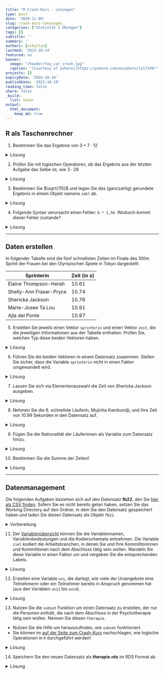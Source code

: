 ```yaml
---
title: "R Crash-Kurs - Lösungen" 
type: post
date: '2020-11-09' 
slug: crash-kurs-loesungen 
categories: ["Statistik I Übungen"] 
tags: [] 
subtitle: ''
summary: '' 
authors: [schultze] 
lastmod: '2023-10-24'
featured: no
banner:
  image: "/header/toy_car_crash.jpg"
  caption: "[Courtesy of pxhere](https://pxhere.com/en/photo/1217289)"
projects: []
expiryDate: '2024-10-10'
publishDate: '2023-10-10'
reading_time: false
share: false
_build:
  list: never
output:
  html_document:
    keep_md: true
---
```


## R als Taschenrechner



1. Bestimmen Sie das Ergebnis von $3 + 7 \cdot 12$

<details><summary>Lösung</summary>


```r
3 + 7 * 12
```

```
## [1] 87
```

</details>


2. Prüfen Sie mit logischen Operatoren, ob das Ergebnis aus der letzten Aufgabe das Selbe ist, wie $3 \cdot 29$

<details><summary>Lösung</summary>


```r
(3 + 7 * 12) == (3 * 29)
```

```
## [1] TRUE
```

</details>


3. Bestimmen Sie $\sqrt{115}$ und legen Sie das (ganzzahlig) gerundete Ergebnis in einem Objekt namens `zahl` ab.

<details><summary>Lösung</summary>


```r
zahl <- round(sqrt(115))
```

</details>


4. Folgende Syntax verursacht einen Fehler: `6 * 1,56`. Wodurch kommt dieser Fehler zustande?

<details><summary>Lösung</summary>


```r
6 * 1.56
```

```
## [1] 9.36
```

In der Syntax wird fälschlicherweise das Komma als Dezimaltrennzeichen genutzt. Wenn man das Komma durch einen Punkt ersetzt, funktioniert die Syntax problemlos:


```r
6 * 1.56
```

```
## [1] 9.36
```

</details>


***

## Daten erstellen

In folgender Tabelle sind die fünf schnellsten Zeiten im Finale des 100m Sprint der Frauen bei den Olympischen Spiele in Tokyo dargestellt:

Sprinterin | Zeit (in s)
------ | -----------
Elaine Thompson-Herah | 10.61
Shelly-Ann Fraser-Pryce | 10.74
Shericka Jackson | 10.76
Marie-Josee Ta Lou | 10.91
Ajla del Ponte | 10.97


5. Erstellen Sie jeweils einen Vektor `sprinterin` und einen Vektor `zeit`, die die jeweiligen Informationen aus der Tabelle enthalten. Prüfen Sie, welchen Typ diese beiden Vektoren haben.

<details><summary>Lösung</summary>

Erstellen der Vektoren:


```r
sprinterin <- c('Elaine Thompson-Herah', 'Shelly-Ann Fraser-Pryce', 'Shericka Jackson', 'Marie-Josee Ta Lou', 'Ajla del Ponte')
zeit <- c(10.61, 10.74, 10.76, 10.91, 10.97)
```

Prüfen der Typen:


```r
class(sprinterin)
```

```
## [1] "character"
```

```r
class(zeit)
```

```
## [1] "numeric"
```

`sprinterin` ist ein `character` weil es Text enthält; `zeit` ist numerisch.

</details>


6. Führen Sie die beiden Vektoren in einem Datensatz zusammen. Stellen Sie sicher, dass die Variable `sprinterin` nicht in einen Faktor umgewandelt wird.

<details><summary>Lösung</summary>

Per Voreinstellung wurden bis zur R-Version 4.0.0 `character` Vektoren beim Zusammenführen in `data.frame`s in den Typ `factor` umgewandelt. Sollten Sie also eine älter Version benutzen, kann es hier zu Komplikationen kommen:


```r
olymp <- data.frame(sprinterin, zeit)
str(olymp)
```

```
## 'data.frame':	5 obs. of  2 variables:
##  $ sprinterin: chr  "Elaine Thompson-Herah" "Shelly-Ann Fraser-Pryce" "Shericka Jackson" "Marie-Josee Ta Lou" ...
##  $ zeit      : num  10.6 10.7 10.8 10.9 11
```

In diesem Fall (R-Version 4.1.1) werden die Namen als `character` beibehalten. Das unterschiedliche Verhalten unterschiedlicher R-Versionen liegt daran, dass mit R-Version 4.0.0 die Voreinstellung des Arguments `stringsAsFactors` in der Funktion `data.frame()` geändert wurde. Das Argument und dessen Voreinstellung findet man mit `help(data.frame)`. Da steht im Abschnitt _Arguments_:

 | 
--- | ---------
`stringsAsFactors` | logical: should character vectors be converted to factors? The ‘factory-fresh’ default has been TRUE previously but has been changed to FALSE for R 4.0.0. |

In älteren Versionen muss dieses Argument also händisch auf `FALSE` gesetzt werden, um das gewünschte Ergebnis zu erreichen.


```r
olymp <- data.frame(sprinterin, zeit, stringsAsFactors = FALSE)
str(olymp)
```

```
## 'data.frame':	5 obs. of  2 variables:
##  $ sprinterin: chr  "Elaine Thompson-Herah" "Shelly-Ann Fraser-Pryce" "Shericka Jackson" "Marie-Josee Ta Lou" ...
##  $ zeit      : num  10.6 10.7 10.8 10.9 11
```

</details>


7. Lassen Sie sich via Elementenauswahl die Zeit von Shericka Jackson ausgeben.

<details><summary>Lösung</summary>


```r
olymp[3, 2]         # dirkete Auswahl via Position
```

```
## [1] 10.76
```

```r
olymp[3, 'zeit']    # Variablenauswahl per Name
```

```
## [1] 10.76
```

```r
olymp[olymp$sprinterin == 'Shericka Jackson', 'zeit']  # Filterauswahl
```

```
## [1] 10.76
```

</details>


8. Nehmen Sie die 6. schnellste Läuferin, Mujinha Kambundji, und ihre Zeit von  10.99 Sekunden in den Datensatz auf.

<details><summary>Lösung</summary>


```r
olymp[6, ] <- c('Muljinga Kambundji', 10.99)
olymp
```

```
##                sprinterin  zeit
## 1   Elaine Thompson-Herah 10.61
## 2 Shelly-Ann Fraser-Pryce 10.74
## 3        Shericka Jackson 10.76
## 4      Marie-Josee Ta Lou 10.91
## 5          Ajla del Ponte 10.97
## 6      Muljinga Kambundji 10.99
```

</details>


9. Fügen Sie die Nationalität der Läuferinnen als Variable zum Datensatz hinzu.

<details><summary>Lösung</summary>

Die Nationalitäten finden sich übersichtlich z.B. auf [der Wikipedia-Seite zum 100m Sprint in Tokyo](https://de.wikipedia.org/wiki/Olympische_Sommerspiele_2020/Leichtathletik_%E2%80%93_100_m_(Frauen)#Finale). 

Variante 1: Neuen Vektor erstellen und über `cbind` oder `data.frame` hinzufügen.


```r
nation <- c('Jamaika', 'Jamaika', 'Jamaika', 'Elfenbeinküste', 'Schweiz', 'Schweiz')
full <- data.frame(olymp, nation)   # via data.frame
# Alternative: via cbind
  # full <- cbind(olymp, nation)
full
```

```
##                sprinterin  zeit         nation
## 1   Elaine Thompson-Herah 10.61        Jamaika
## 2 Shelly-Ann Fraser-Pryce 10.74        Jamaika
## 3        Shericka Jackson 10.76        Jamaika
## 4      Marie-Josee Ta Lou 10.91 Elfenbeinküste
## 5          Ajla del Ponte 10.97        Schweiz
## 6      Muljinga Kambundji 10.99        Schweiz
```

Variante 2: Vektor direkt im Datensatz anlegen.


```r
olymp$nation <- c('Jamaika', 'Jamaika', 'Jamaika', 'Elfenbeinküste', 'Schweiz', 'Schweiz')
olymp
```

```
##                sprinterin  zeit         nation
## 1   Elaine Thompson-Herah 10.61        Jamaika
## 2 Shelly-Ann Fraser-Pryce 10.74        Jamaika
## 3        Shericka Jackson 10.76        Jamaika
## 4      Marie-Josee Ta Lou 10.91 Elfenbeinküste
## 5          Ajla del Ponte 10.97        Schweiz
## 6      Muljinga Kambundji 10.99        Schweiz
```


</details>


10. Bestimmen Sie die Summe der Zeiten!

<details><summary>Lösung</summary>

*Hinweis*: Die Summe des Objekts `zeit` ist hier nicht mehr angebracht, weil die 6. Sprinterin direkt dem Datensatz hinzugefügt wurde. Dadurch hat sich das Verhalten unseres Datensatzes geändert:


```r
sum(olymp$zeit)
```

```
## Error in sum(olymp$zeit): invalid 'type' (character) of argument
```

```r
str(olymp)
```

```
## 'data.frame':	6 obs. of  3 variables:
##  $ sprinterin: chr  "Elaine Thompson-Herah" "Shelly-Ann Fraser-Pryce" "Shericka Jackson" "Marie-Josee Ta Lou" ...
##  $ zeit      : chr  "10.61" "10.74" "10.76" "10.91" ...
##  $ nation    : chr  "Jamaika" "Jamaika" "Jamaika" "Elfenbeinküste" ...
```

Es entsteht ein Fehler, der besagt, dass `zeit` im Datensatz als `character` und nicht numerisch abgelegt ist. Das ist dadurch passiert, dass die Daten von Mujinga Kambundji händisch hinzufügt wurden. Es gibt zwei Möglichkeiten damit umzugehen. Die Erste ist eine ad-hoc Korrektur der Variablentypen:


```r
olymp$zeit <- as.numeric(olymp$zeit)
str(olymp)
```

```
## 'data.frame':	6 obs. of  3 variables:
##  $ sprinterin: chr  "Elaine Thompson-Herah" "Shelly-Ann Fraser-Pryce" "Shericka Jackson" "Marie-Josee Ta Lou" ...
##  $ zeit      : num  10.6 10.7 10.8 10.9 11 ...
##  $ nation    : chr  "Jamaika" "Jamaika" "Jamaika" "Elfenbeinküste" ...
```

Die Zweite ist es, das Problem bereits beim Hinzufügen von Daten zu umgehen. Dazu erstellen wir erst einmal den `olymp` Datensatz mit fünf Sprinterinnen aus den ursprünglichen Objekten erneut, um die Ausgangslage wiederherzustellen. Dann fügen wir die sechste Sprinterin eigenen, einzeiligen `data.frame` hinzu:


```r
olymp <- data.frame(sprinterin, zeit)
olymp[6, ] <- data.frame('Muljinga Kambundji', 10.99)
str(olymp)
```

```
## 'data.frame':	6 obs. of  2 variables:
##  $ sprinterin: chr  "Elaine Thompson-Herah" "Shelly-Ann Fraser-Pryce" "Shericka Jackson" "Marie-Josee Ta Lou" ...
##  $ zeit      : num  10.6 10.7 10.8 10.9 11 ...
```

In beiden Fällen kann anschließend mit `sum` gearbeitet werden:


```r
sum(olymp$zeit)
```

```
## [1] 64.98
```

</details>


***

## Datenmanagement

Die folgenden Aufgaben beziehen sich auf den Datensatz **fb22**, den Sie [<i class="fas fa-download"></i> hier als CSV finden](/daten/fb22.csv). Sofern Sie es nicht bereits getan haben, setzen Sie das Working Directory auf den Ordner, in dem Sie den Datensatz gespeichert haben und laden Sie diesen Datensatz als Objekt `fb22`.

<details><summary>Vorbereitung</summary>

Lokale Datei öffnen:


```r
setwd(...)
```

```r
fb22 <- read.table('fb22.csv', 
  header = TRUE, 
  sep = ',')
```

Online Datei öffnen:


```r
fb22 <- read.table('https://pandar.netlify.app/daten/fb22.csv', 
  header = TRUE,
  sep = ',')
```

</details>


11. Der [Variablenübersicht](/lehre/statistik-i/variablen.pdf) können Sie die Variablennamen, Variablenbedeutungen und die Kodierschemata entnehmen. Die Variable `ziel` kodiert die Arbeitsbranchen, in denen Sie und Ihre Kommilitoninnen und Kommilitonen nach dem Abschluss tätig sein wollen. Wandeln Sie diese Variable in einen Faktor um und vergeben Sie die entsprechenden Labels.

<details><summary>Lösung</summary>


```r
str(fb22$ziel)
```

```
##  int [1:159] 2 2 3 2 2 NA 1 2 2 2 ...
```

Variante 1: Umwandeln und anschließend Labels vergeben.


```r
# Umwandung von numeric in factor
fb22$ziel <- as.factor(fb22$ziel)
# Vergabe von levels
levels(fb22$ziel) <- c('Wirtschaft', 'Therapie', 'Forschung', 'Andere')
```

Variante 2: In einem Schritt umwandeln und Labels vergeben.


```r
fb22$ziel <- factor(fb22$ziel,
  labels = c('Wirtschaft', 'Therapie', 'Forschung', 'Andere'))
```


```r
str(fb22$ziel)
```

```
##  Factor w/ 4 levels "Wirtschaft","Therapie",..: 2 2 3 2 2 NA 1 2 2 2 ...
```

</details>


12. Erstellen eine Variable `uni`, die darlegt, wie viele der Uniangebote eine Teilnehmerin oder ein Teilnehmer bereits in Anspruch genommen hat (aus den Variablen `uni1` bis `uni4`).

<details><summary>Lösung</summary>

Variante 1: Taschenrechnen mit Vektoren.


```r
fb22$uni <- fb22$uni1 + fb22$uni2 + fb22$uni3 + fb22$uni4
str(fb22$uni)
```

```
##  int [1:159] 1 1 1 1 1 0 0 3 3 3 ...
```

Variante 2: Zeilen-spezifische Summen bilden.


```r
fb22$uni <- rowSums(fb22[, c('uni1', 'uni2', 'uni3', 'uni4')])
str(fb22$uni)
```

```
##  num [1:159] 1 1 1 1 1 0 0 3 3 3 ...
```

</details>


13. Nutzen Sie die `subset` Funktion um einen Datensatz zu erstellen, der nur die Personen enthält, die nach dem Abschluss in der Psychotherapie tätig sein wollen. Nennen Sie diesen `therapie`.
  + Nutzen Sie die Hilfe um herauszufinden, wie `subset` funktioniert.
  + Sie können im [auf der Seite zum Crash-Kurs](/lehre/statistik-i/r-crash-kurs) nachschlagen, wie logische Operationen in `R` durchgeführt werden!


<details><summary>Lösung</summary>


```r
help(subset)
```


```r
therapie <- subset(fb22,            # Voller Datensatz
  subset = fb22$ziel == 'Therapie'  # Auswahlkriterium
  )
str(therapie)
```

```
## 'data.frame':	80 obs. of  37 variables:
##  $ prok1  : int  1 4 1 2 3 2 4 2 4 2 ...
##  $ prok2  : int  3 3 3 1 1 3 3 3 3 4 ...
##  $ prok3  : int  4 2 4 4 2 2 2 3 1 2 ...
##  $ prok4  : int  2 4 NA 3 3 3 4 1 3 2 ...
##  $ prok5  : int  3 1 4 2 3 4 2 3 3 3 ...
##  $ prok6  : int  4 4 3 1 3 2 4 2 3 3 ...
##  $ prok7  : int  3 2 4 2 3 3 3 3 3 3 ...
##  $ prok8  : int  3 4 4 4 3 4 2 4 3 3 ...
##  $ prok9  : int  1 4 2 1 2 3 4 2 3 3 ...
##  $ prok10 : int  3 4 2 1 4 1 4 1 3 1 ...
##  $ nr1    : int  1 1 2 1 5 2 1 3 3 4 ...
##  $ nr2    : int  3 2 4 5 5 4 4 4 5 4 ...
##  $ nr3    : int  5 1 4 1 5 5 4 4 4 2 ...
##  $ nr4    : int  4 2 4 2 5 3 5 4 4 3 ...
##  $ nr5    : int  4 2 4 2 5 4 4 3 2 3 ...
##  $ nr6    : int  3 1 3 2 5 2 4 3 4 2 ...
##  $ lz     : num  5.4 6 6 3.2 NA 5.4 4.6 4.8 6.6 3.6 ...
##  $ extra  : num  2.75 3.75 4 2.5 3.5 4.75 5 2 3 4 ...
##  $ vertr  : num  3.75 4.75 4.75 4.75 5 4.5 4.5 3.75 5 5 ...
##  $ gewis  : num  4.25 2.75 4.25 5 4.75 4.5 3 4 5 5 ...
##  $ neuro  : num  4.25 5 2.25 3.75 3.5 4 4.5 3.25 3 4.5 ...
##  $ intel  : num  4.75 4 4.75 3.5 4 5 4.25 3.25 3.75 3.5 ...
##  $ nerd   : num  2.67 4 3.17 4.17 2.67 ...
##  $ grund  : chr  "Interesse" "Allgemeines Interesse schon seit der Kindheit" "Psychoanalyse, Hilfsbereitschaft, Lebenserfahrung" "Ich kann viel in Psychologie über mich und meine Mitmenschen lernen. " ...
##  $ fach   : int  5 4 4 2 4 3 4 3 4 4 ...
##  $ ziel   : Factor w/ 4 levels "Wirtschaft","Therapie",..: 2 2 2 2 2 2 2 2 2 2 ...
##  $ lerntyp: int  1 1 1 1 2 3 1 1 1 3 ...
##  $ geschl : int  1 2 2 1 1 1 1 1 1 1 ...
##  $ job    : int  1 2 1 1 1 1 1 2 1 1 ...
##  $ ort    : int  1 1 2 2 1 1 1 2 1 1 ...
##  $ ort12  : int  1 1 1 1 1 1 1 1 2 1 ...
##  $ wohnen : int  2 2 4 2 1 1 3 2 4 2 ...
##  $ uni1   : int  0 0 0 0 1 1 1 0 0 0 ...
##  $ uni2   : int  1 1 1 1 1 1 1 1 1 1 ...
##  $ uni3   : int  0 0 0 0 1 1 1 0 0 0 ...
##  $ uni4   : int  0 0 0 0 0 0 0 0 0 0 ...
##  $ uni    : num  1 1 1 1 3 3 3 1 1 1 ...
```

</details>

  
14. Speichern Sie den neuen Datensatz als **therapie.rds** im RDS Format ab.

<details><summary>Lösung</summary>


```r
saveRDS(therapie, 'therapie.rds')
```

</details>
